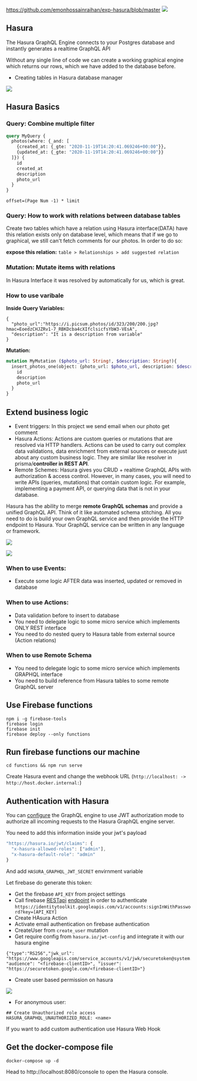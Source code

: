 https://github.com/emonhossainraihan/exp-hasura/blob/master
![](/docs/images/hasura1.PNG)

## Hasura

The Hasura GraphQL Engine connects to your Postgres database and instantly generates a realtime GraphQL API 

Without any single line of code we can create a working graphical engine which returns our rows, which we have added to the database before.

- Creating tables in Hasura database manager

![](/docs/images/hasura2.PNG)

## Hasura Basics

### Query: Combine multiple filter

```graphql
query MyQuery {
  photos(where: {_and: [
    {created_at: {_gte: "2020-11-19T14:20:41.069246+00:00"}},
    {updated_at: {_gte: "2020-11-19T14:20:41.069246+00:00"}}
  ]}) {
    id
    created_at
    description
    photo_url
  }
}
```

`offset=(Page Num -1) * limit`

### Query: How to work with relations between database tables

Create two tables which have a relation using Hasura interface(DATA) have this relation exists only on database level, which means that if we go to graphical, we still can't fetch comments for our photos. In order to do so:

**expose this relation:** `table > Relationships > add suggested relation`

### Mutation: Mutate items with relations

In Hasura Interface it was resolved by automatically for us, which is great.

### How to use varibale 

**Inside Query Variables:**

```
{
  "photo_url":"https://i.picsum.photos/id/323/200/200.jpg?hmac=EoedzCHJZRv1-7_RBKDcba4cXIfclsicfsYbW3-VEsA",
  "description": "It is a description from variable"
}
```

**Mutation:** 

```graphql
mutation MyMutation ($photo_url: String!, $description: String!){
  insert_photos_one(object: {photo_url: $photo_url, description: $description}) {
    id
    description
    photo_url
  }
}
```
## Extend business logic 

- Event triggers: In this project we send email when our photo get comment 
- Hasura Actions: Actions are custom queries or mutations that are resolved via HTTP handlers. Actions can be used to carry out complex data validations, data enrichment from external sources or execute just about any custom business logic. They are similar like resolver in prisma/**controller in REST API**. 
- Remote Schemes: Hasura gives you CRUD + realtime GraphQL APIs with authorization & access control. However, in many cases, you will need to write APIs (queries, mutations) that contain custom logic. For example, implementing a payment API, or querying data that is not in your database.

Hasura has the ability to merge **remote GraphQL schemas** and provide a unified GraphQL API. Think of it like automated schema stitching. All you need to do is build your own GraphQL service and then provide the HTTP endpoint to Hasura. Your GraphQL service can be written in any language or framework. 

![](/docs/images/hasura-event.PNG)

![](/docs/images/hasura-action2.PNG)


### When to use Events:

- Execute some logic AFTER data was inserted, updated or removed in database 

### When to use Actions: 

- Data validation before to insert to database 
- You need to delegate logic to some micro service which implements ONLY REST interface
- You need to do nested query to Hasura table from external source (Action relations)

### When to use Remote Schema
- You need to delegate logic to some micro service which implements GRAPHQL interface
- You need to build reference from Hasura tables to some remote GraphQL server
## Use Firebase functions 

```
npm i -g firebase-tools
firebase login
firebase init
firebase deploy --only functions 
```

## Run firebase functions our machine 

```
cd functions && npm run serve
```

Create Hasura event and change the webhook URL (`http://localhost: -> http://host.docker.internal:`)

## Authentication with Hasura
You can [configure](https://hasura.io/docs/1.0/graphql/core/auth/authentication/jwt.html) the GraphQL engine to use JWT authorization mode to authorize all incoming requests to the Hasura GraphQL engine server.

You need to add this information inside your jwt's payload
```js
"https://hasura.io/jwt/claims": {
  "x-hasura-allowed-roles": ["admin"],
  "x-hasura-default-role": "admin"
}
```

And add `HASURA_GRAPHQL_JWT_SECRET` envirnment variable 

Let firebase do generate this token:

- Get the firebase `API_KEY` from project settings
- Call firebase [RESTapi](https://cloud.google.com/identity-platform/docs/use-rest-api) [endpoint](https://firebase.google.com/docs/reference/rest/auth) in order to authenticate `https://identitytoolkit.googleapis.com/v1/accounts:signInWithPassword?key=[API_KEY]`
- Create HAsura Action
- Activate email authentication on firebase authentication
- CreateUser from `create_user` mutation
- Get require config from `hasura.io/jwt-config` and integrate it with our hasura engine

```
{"type":"RS256","jwk_url": "https://www.googleapis.com/service_accounts/v1/jwk/securetoken@system.gserviceaccount.com", "audience": "<firebase-clientID>", "issuer": "https://securetoken.google.com/<firebase-clientID>"}
```
- Create user based permission on hasura 

![](/docs/images/hasura-role01.PNG)

- For anonymous user:

```
## Create Unauthorized role access
HASURA_GRAPHQL_UNAUTHORIZED_ROLE: <name>
```
If you want to add custom authentication use Hasura Web Hook

## Get the docker-compose file 

```
docker-compose up -d
```

Head to http://localhost:8080/console to open the Hasura console.